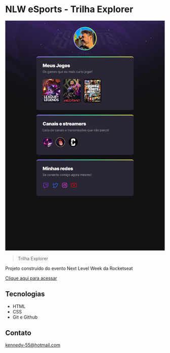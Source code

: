 # NLW eSports - Trilha Explorer

![preview](./preview.png)

> Trilha Explorer

Projeto construido do evento Next Level Week da Rocketseat

[Clique aqui para acessar](https://kennedy-chaves.github.io/NLW/)

## Tecnologias

- HTML
- CSS
- Git e Github

## Contato

kennedy-55@hotmail.com
